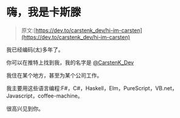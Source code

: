 # 嗨，我是卡斯滕

> 原文:[https://dev.to/carstenk_dev/hi-im-carsten](https://dev.to/carstenk_dev/hi-im-carsten)

我已经编码(太)多年了。

你可以在推特上找到我，我的名字是 [@CarstenK_Dev](https://twitter.com/CarstenK_Dev)

我住在某个地方，甚至为某个公司工作。

我主要用这些语言编程:F#，C#，Haskell，Elm，PureScript，VB.net，Javascript，coffee-machine。

很高兴见到你。